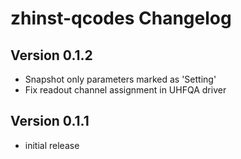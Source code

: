 # zhinst-qcodes Changelog

## Version 0.1.2
* Snapshot only parameters marked as 'Setting'
* Fix readout channel assignment in UHFQA driver

## Version 0.1.1
* initial release 

